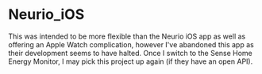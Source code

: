 # Neurio_iOS

This was intended to be more flexible than the Neurio iOS app as well as offering an Apple Watch complication, however I've abandoned this app as their development seems to have halted.  Once I switch to the Sense Home Energy Monitor, I may pick this project up again (if they have an open API).
